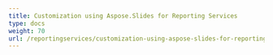 ```yaml
---
title: Customization using Aspose.Slides for Reporting Services
type: docs
weight: 70
url: /reportingservices/customization-using-aspose-slides-for-reporting-services/
---
```

